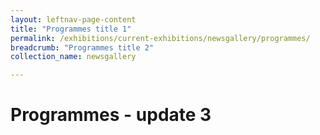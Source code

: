 ```yaml
---
layout: leftnav-page-content
title: "Programmes title 1"
permalink: /exhibitions/current-exhibitions/newsgallery/programmes/
breadcrumb: "Programmes title 2"
collection_name: newsgallery

---
```


# Programmes - update 3
